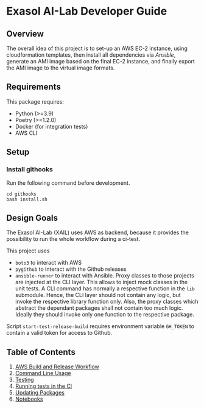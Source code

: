 # Exasol AI-Lab Developer Guide

## Overview

The overall idea of this project is to set-up an AWS EC-2 instance, using cloudformation templates, then install all
dependencies via _Ansible_, generate an AMI image based on the final EC-2 instance, and finally export the AMI image to
the virtual image formats.

## Requirements

This package requires:

* Python (>=3.9)
* Poetry (>=1.2.0)
* Docker (for integration tests)
* AWS CLI

## Setup

### Install githooks

Run the following command before development.

```shell
cd githooks
bash install.sh
```

## Design Goals

The Exasol AI-Lab (XAIL) uses AWS as backend, because it provides the possibility to run the whole workflow during a ci-test.

This project uses

* `boto3` to interact with AWS
* `pygithub` to interact with the Github releases
* `ansible-runner` to interact with Ansible.
  Proxy classes to those projects are injected at the CLI layer. This allows to inject mock classes in the unit tests.
  A CLI command has normally a respective function in the `lib` submodule. Hence, the CLI layer should not contain any
  logic, but invoke the respective library function only. Also, the proxy classes which abstract the dependant packages
  shall not contain too much logic. Ideally they should invoke only one function to the respective package.

Script `start-test-release-build` requires environment variable `GH_TOKEN` to contain a valid token for access to Github.

## Table of Contents

1. [AWS Build and Release Workflow](aws.md)
2. [Command Line Usage](commands.md)
3. [Testing](testing.md)
4. [Running tests in the CI](ci.md)
5. [Updating Packages](updating_packages.md)
6. [Notebooks](notebooks.md)


